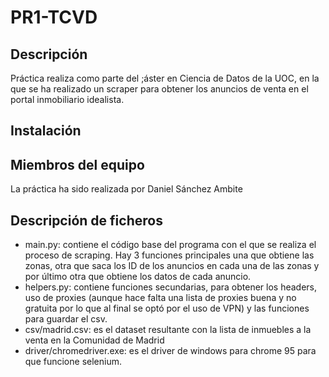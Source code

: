 # PR1-TCVD
## Descripción
Práctica realiza como parte del ;áster en Ciencia de Datos de la UOC, en la que se ha realizado un scraper para obtener los anuncios de venta en el portal inmobiliario idealista.

## Instalación 


## Miembros del equipo
La práctica ha sido realizada por Daniel Sánchez Ambite

## Descripción de ficheros

- main.py: contiene el código base del programa con el que se realiza el proceso de scraping. Hay 3 funciones principales una que obtiene las zonas, otra que saca los ID de los anuncios
en cada una de las zonas y por último otra que obtiene los datos de cada anuncio.
- helpers.py: contiene funciones secundarias, para obtener los headers, uso de proxies (aunque hace falta una lista de proxies buena y no gratuita por lo que al final se optó por el uso de VPN)
y las funciones para guardar el csv.
- csv/madrid.csv: es el dataset resultante con la lista de inmuebles a la venta en la Comunidad de Madrid
- driver/chromedriver.exe: es el driver de windows para chrome 95 para que funcione selenium.
